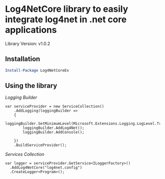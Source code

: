 # Log4NetCore library to easily integrate log4net in .net core applications

Library Version: v1.0.2

## Installation

```powershell
Install-Package Log4NetCoreEx
```

## Using the library

*Logging Builder*
```
var serviceProvider = new ServiceCollection()
    .AddLogging(loggingBuilder =>
    {
        loggingBuilder.SetMinimumLevel(Microsoft.Extensions.Logging.LogLevel.Trace);
        loggingBuilder.AddLog4Net();
        loggingBuilder.AddConsole();

    })
    .BuildServiceProvider();
```

*Services Collection*
```
var logger = serviceProvider.GetService<ILoggerFactory>()                
  .AddLog4NetCore("log4net.config")
  .CreateLogger<Program>();
```
